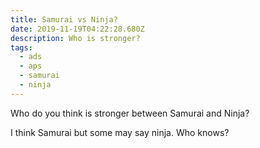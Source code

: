 ```yaml
---
title: Samurai vs Ninja?
date: 2019-11-19T04:22:28.680Z
description: Who is stronger?
tags:
  - ads
  - aps
  - samurai
  - ninja
---
```

Who do you think is stronger between Samurai and Ninja?

I think Samurai but some may say ninja. Who knows?
